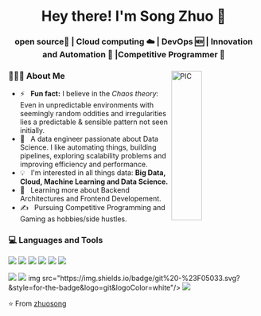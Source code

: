 <h1 align="center">Hey there! I'm Song Zhuo 👋 </h1>
<h3 align="center">open source📜 | Cloud computing ☁️ |  DevOps 🆕 | Innovation and Automation 🤖 |Competitive Programmer  🚀</h3>
<div>
<img width = "35%" align="right" alt="PIC" height="300px" src="https://media.giphy.com/media/2IudUHdI075HL02Pkk/giphy.gif" />
<div align="left"> 
  <h3> 👨🏻‍💻 About Me </h3>
  
  - ⚡ &nbsp; <b>Fun fact:</b> I believe in the *Chaos theory*: Even in unpredictable environments with seemingly random oddities and irregularities lies a predictable & sensible pattern not seen initially.
  - 🤔 &nbsp; A data engineer passionate about Data Science. I like automating things, building pipelines, exploring scalability problems and improving efficiency and performance.
  - 💡 &nbsp; I'm interested in all things data: <b> Big Data, Cloud, Machine Learning and Data Science. </b>
  - 🌱 &nbsp; Learning more about Backend Architectures and Frontend Developement.
  - ✍️ &nbsp; Pursuing Competitive Programming and Gaming as hobbies/side hustles.  

</div>

<div>
  <h3> 💻 Languages and Tools </h3>
  <p>
    <img src="https://img.shields.io/badge/python%20-%2314354C.svg?&style=for-the-badge&logo=python&logoColor=white"/>
    <img src="https://img.shields.io/badge/c%20-%2300599C.svg?&style=for-the-badge&logo=c&logoColor=white"/>
    <img src="https://img.shields.io/badge/java-%2300599C.svg?&style=for-the-badge&logo=openjdk&logoColor=white"/>
    <img src="https://img.shields.io/badge/scala-%2300599C.svg?&style=for-the-badge&logo=scala&logoColor=white"/>
    <img src="https://img.shields.io/badge/rust-%23000000.svg?&style=for-the-badge&logo=rust&logoColor=white"/>
    <img src="https://img.shields.io/badge/c%23-2AAFC7.svg?&style=for-the-badge&logo=csharp&logoColor=white"/>
  </p>
  <p>
    <img src="https://img.shields.io/badge/unity-%23FFFFFF.svg?&style=for-the-badge&logo=unity&logoColor=white"/>
    <img src="https://img.shields.io/badge/pytorch-EE4C2C.svg?&style=for-the-badge&logo=pytorch&logoColor=white"/>
    img src="https://img.shields.io/badge/git%20-%23F05033.svg?&style=for-the-badge&logo=git&logoColor=white"/>
    <img src="https://img.shields.io/badge/github%20-%23121011.svg?&style=for-the-badge&logo=github&logoColor=white"/>
  </p>
</div> 


⭐️ From [zhuosong](https://github.com/zzhuosong)




